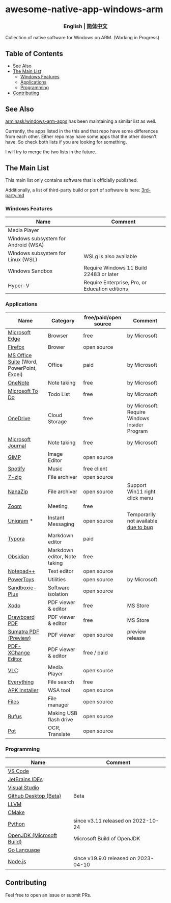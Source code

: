 # awesome-native-app-windows-arm

<h3 align="center"> English | <a href='./README-zh_CN.md'>简体中文</a></h3>

Collection of native software for Windows on ARM. (Working in Progress)

## Table of Contents

- [See Also](#see-also)
- [The Main List](#the-main-list)
  - [Windows Features](#windows-features)
  - [Applications](#applications)
  - [Programming](#programming)
- [Contributing](#contributing)

## See Also

[arminask/windows-arm-apps](https://github.com/arminask/windows-arm-apps) has been maintaining a similar list as well.

Currently, the apps listed in the this and that repo have some differences from each other. Either repo may have some apps that the other doesn't have. So check both lists if you are looking for something.

I will try to merge the two lists in the future.

## The Main List

This main list only contains software that is officially published.

Additionally, a list of third-party build or port of software is here: [3rd-party.md](3rd-party.md)

### Windows Features

| Name                                | Comment                                        |
| ----------------------------------- | ---------------------------------------------- |
| Media Player                        |                                                |
| Windows subsystem for Android (WSA) |                                                |
| Windows subsystem for Linux (WSL)   | WSLg is also available                         |
| Windows Sandbox                     | Require Windows 11 Build 22483 or later        |
| Hyper-V                             | Require Enterprise, Pro, or Education editions |



### Applications

| Name                                                         | Category                     | free/paid/open source | Comment                                                      |
| ------------------------------------------------------------ | ---------------------------- | --------------------- | ------------------------------------------------------------ |
| [Microsoft Edge](https://www.microsoft.com/en-us/edge)       | Browser                      | free                  | by Microsoft                                                 |
| [Firefox](https://www.mozilla.org/en-US/firefox/new/)        | Brower                       | open source           |                                                              |
| [MS Office Suite](https://www.office.com/) (Word, PowerPoint, Excel) | Office                       | paid                  | by Microsoft                                                 |
| [OneNote](https://www.onenote.com/)                          | Note taking                  | free                  | by Microsoft                                                 |
| [Microsoft To Do](https://todo.microsoft.com/)               | Todo List                    | free                  | by Microsoft                                                 |
| [OneDrive](https://onedrive.live.com/)                       | Cloud Storage                | free                  | by Microsoft. Require Windows Insider Program                |
| [Microsoft Journal](https://www.microsoft.com/en-us/garage/profiles/journal/) | Note taking                  | free                  | by Microsoft                                                                                                      |
| [GIMP](https://www.gimp.org/)                                | Image Editor                 | open source           |                                                              |
| [Spotify](https://open.spotify.com/)                         | Music                        | free client           |                                                              |
| [7-zip](https://www.7-zip.org/)                              | File archiver                | open source           |                                                              |
| [NanaZip](https://apps.microsoft.com/detail/9N8G7TSCL18R) | File archiver | open source | Support Win11 right click menu |
| [Zoom](https://zoom.us/)                                     | Meeting                      | free                  |                                                              |
| [Unigram](https://github.com/UnigramDev/Unigram) \*          | Instant Messaging            | open source           | Temporarily not available [due to bug](https://github.com/UnigramDev/Unigram/issues/3010#issuecomment-1528811672) |
| [Typora](https://typora.io/)                                 | Markdown editor              | paid                  |                                                              |
| [Obsidian](https://obsidian.md/)                             | Markdown editor, Note taking | free                  |                                                              |
| [Notepad++](https://notepad-plus-plus.org/)                  | Text editor                  | open source           |                                                              |
| [PowerToys](https://github.com/microsoft/PowerToys)          | Utilities                    | open source           | by Microsoft                                                 |
| [Sandboxie-Plus](https://github.com/sandboxie-plus/Sandboxie) | Software isolation           | open source           |                                                              |
| [Xodo](https://xodo.com/)                                    | PDF viewer & editor          | free                  | MS Store                                                     |
| [Drawboard PDF](https://www.drawboard.com/)                  | PDF viewer & editor          | free                  | MS Store                                                     |
| [Sumatra PDF (Preview)](https://www.sumatrapdfreader.org/free-pdf-reader) | PDF viewer                   | open source           | preview release                                              |
| [PDF-XChange Editor](https://pdf-xchange.eu/DL/pdf-xchange-editor.htm) | PDF viewer & editor       | free / paid        |                                             |
| [VLC](https://www.videolan.org/vlc/)                         | Media Player                 | open source           |                                                              |
| [Everything](https://www.voidtools.com/)                     | File search                  | free                  |                                                              |
| [APK Installer](https://github.com/Paving-Base/APK-Installer) | WSA tool                     | open source           |                                                              |
| [Files](https://files.community/)                            | File manager                 | open source           |                                                              |
| [Rufus](https://rufus.ie/)                                   | Making USB flash drive       | open source           |                                                              |
| [Pot](https://github.com/pot-app/pot-desktop)                | OCR, Translate               | open source           |                                                              |



### Programming

| Name                                                         | Comment                              |
| ------------------------------------------------------------ | ------------------------------------ |
| [VS Code](https://code.visualstudio.com/)                    |                                      |
| [JetBrains IDEs](https://www.jetbrains.com/)                 |                                      |
| [Visual Studio](https://visualstudio.microsoft.com/)         |                                      |
| [Github Desktop (Beta)](https://desktop.github.com/beta/)    | Beta                                 |
| [LLVM](https://llvm.org/)                                    |                                      |
| [CMake](https://cmake.org/)                                  |                                      |
| [Python](https://www.python.org/)                            | since v3.11 released on 2022-10-24   |
| [OpenJDK (Microsoft Build)](https://www.microsoft.com/openjdk) | Microsoft Build of OpenJDK           |
| [Go Language](https://go.dev/)                               |                                      |
| [Node.js](https://nodejs.org/)                               | since v19.9.0 released on 2023-04-10 |



## Contributing

Feel free to open an issue or submit PRs.
